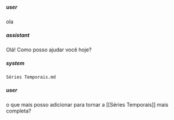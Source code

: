 ##### user
ola

##### assistant
Olá! Como posso ajudar você hoje?

##### system
```sc-context
Séries Temporais.md
```

##### user
o que mais posso adicionar para tornar a [[Séries Temporais]] mais completa?